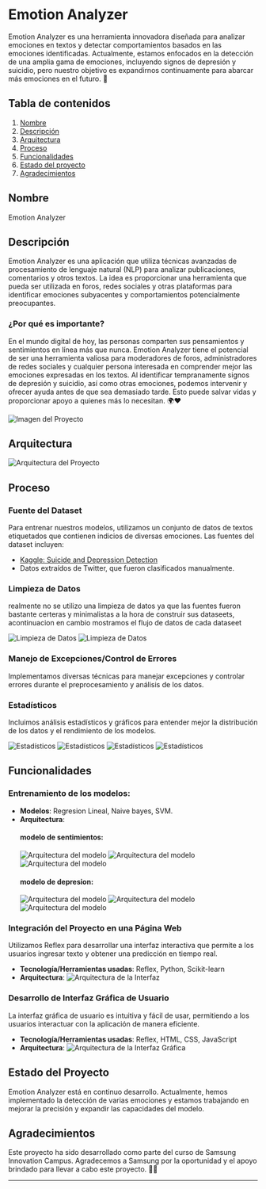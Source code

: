 # Emotion Analyzer

Emotion Analyzer es una herramienta innovadora diseñada para analizar emociones en textos y detectar comportamientos basados en las emociones identificadas. Actualmente, estamos enfocados en la detección de una amplia gama de emociones, incluyendo signos de depresión y suicidio, pero nuestro objetivo es expandirnos continuamente para abarcar más emociones en el futuro. 🌟

## Tabla de contenidos

1. [Nombre](#Nombre)
2. [Descripción](#descripción)
3. [Arquitectura](#Arquitectura)
4. [Proceso](#Proceso)
5. [Funcionalidades](#Funcionalidades)
6. [Estado del proyecto](#EstadoDelProyecto)
7. [Agradecimientos](#Agradecimientos)


## Nombre

Emotion Analyzer

## Descripción

Emotion Analyzer es una aplicación que utiliza técnicas avanzadas de procesamiento de lenguaje natural (NLP) para analizar publicaciones, comentarios y otros textos. La idea es proporcionar una herramienta que pueda ser utilizada en foros, redes sociales y otras plataformas para identificar emociones subyacentes y comportamientos potencialmente preocupantes.

### ¿Por qué es importante?

En el mundo digital de hoy, las personas comparten sus pensamientos y sentimientos en línea más que nunca. Emotion Analyzer tiene el potencial de ser una herramienta valiosa para moderadores de foros, administradores de redes sociales y cualquier persona interesada en comprender mejor las emociones expresadas en los textos. Al identificar tempranamente signos de depresión y suicidio, así como otras emociones, podemos intervenir y ofrecer ayuda antes de que sea demasiado tarde. Esto puede salvar vidas y proporcionar apoyo a quienes más lo necesitan. 🌍❤️

![Imagen del Proyecto](ruta/a/imagen/proyecto.png)

## Arquitectura

![Arquitectura del Proyecto](arquitectura.png)

## Proceso

### Fuente del Dataset

Para entrenar nuestros modelos, utilizamos un conjunto de datos de textos etiquetados que contienen indicios de diversas emociones. Las fuentes del dataset incluyen:

- [Kaggle: Suicide and Depression Detection](https://www.kaggle.com/code/chanchal24/suicide-and-depression-detection/input)
- Datos extraídos de Twitter, que fueron clasificados manualmente.

### Limpieza de Datos
realmente no se utilizo una limpieza de datos ya que las fuentes fueron bastante certeras y minimalistas a la hora de construir sus dataseets, acontinuacion en cambio mostramos el flujo de datos de cada dataseet

![Limpieza de Datos](dataseet1.png)
![Limpieza de Datos](dataseet2.png)

### Manejo de Excepciones/Control de Errores

Implementamos diversas técnicas para manejar excepciones y controlar errores durante el preprocesamiento y análisis de los datos.

### Estadísticos

Incluimos análisis estadísticos y gráficos para entender mejor la distribución de los datos y el rendimiento de los modelos.

![Estadísticos](estadistico1_sentimientos.png)
![Estadísticos](estadistico2_sentimientos.png)
![Estadísticos](estadistico1_depresion.png)
![Estadísticos](estadistico2_depresion.png)

## Funcionalidades
### Entrenamiento de los modelos:
- **Modelos**: Regresion Lineal, Naive bayes, SVM.
- **Arquitectura**:
  #### modelo de sentimientos:
  ![Arquitectura del modelo](arquitectura1.png)
  ![Arquitectura del modelo](arquitectura2.png)
  ![Arquitectura del modelo](arquitectura3.png)
  #### modelo de depresion:
  ![Arquitectura del modelo](arquitectura4.png)
  ![Arquitectura del modelo](arquitectura5.png)
  ![Arquitectura del modelo](arquitectura6.png)
  

### Integración del Proyecto en una Página Web

Utilizamos Reflex para desarrollar una interfaz interactiva que permite a los usuarios ingresar texto y obtener una predicción en tiempo real.

- **Tecnología/Herramientas usadas**: Reflex, Python, Scikit-learn
- **Arquitectura**: 
  ![Arquitectura de la Interfaz](ruta/a/imagen/arquitectura_interfaz.png)

### Desarrollo de Interfaz Gráfica de Usuario

La interfaz gráfica de usuario es intuitiva y fácil de usar, permitiendo a los usuarios interactuar con la aplicación de manera eficiente.

- **Tecnología/Herramientas usadas**: Reflex, HTML, CSS, JavaScript
- **Arquitectura**: 
  ![Arquitectura de la Interfaz Gráfica](ruta/a/imagen/arquitectura_gui.png)

## Estado del Proyecto

Emotion Analyzer está en continuo desarrollo. Actualmente, hemos implementado la detección de varias emociones y estamos trabajando en mejorar la precisión y expandir las capacidades del modelo.

## Agradecimientos

Este proyecto ha sido desarrollado como parte del curso de Samsung Innovation Campus. Agradecemos a Samsung por la oportunidad y el apoyo brindado para llevar a cabo este proyecto. 🙌😊

---
